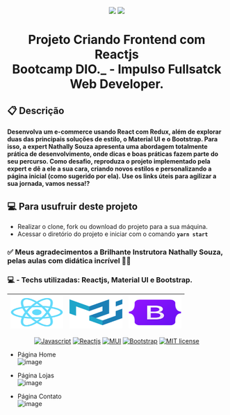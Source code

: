 <!-- <span align="center">

  <img src="https://hermes.digitalinnovation.one/tracks/4e1887c2-e434-4816-8f0a-8aeb1495697b.png" width="300">
  <img src="https://hermes.digitalinnovation.one/assets/diome/logo.svg" width="250">

</span>

# Projeto Criando Frontend com Reactjs
Bootcamp Fullstack DIO/Impluso

 -->
 
 <span align="center">

 <img src = "https://hermes.digitalinnovation.one/assets/diome/logo.svg" width="300"> <img src = "https://hermes.digitalinnovation.one/tracks/4e1887c2-e434-4816-8f0a-8aeb1495697b.png" width="250"> 

</span>

<span align="center">
<h1>Projeto Criando Frontend com Reactjs<br>Bootcamp DIO._ - Impulso Fullsatck Web Developer.</h1> 
</span>

 <h2>📋 Descrição</h2> 
 
 <h4 text-align="justify">Desenvolva um e-commerce usando React com Redux, além de explorar duas das principais soluções de estilo, o Material UI e o Bootstrap. Para isso, a
 expert Nathally Souza apresenta uma abordagem totalmente prática de desenvolvimento, onde dicas e boas práticas fazem parte do seu percurso. Como desafio, reproduza o projeto 
 implementado pela expert e dê a ele a sua cara, criando novos estilos e personalizando a página inicial (como sugerido por ela). Use os links úteis para agilizar a 
 sua jornada, vamos nessa!?</h4>

## 💻 Para usufruir deste projeto

- Realizar o clone, fork ou download do projeto para a sua máquina.<br />
- Acessar o diretório do projeto e iniciar com o comando **`yarn start`**

<h3> ✅ Meus agradecimentos a Brilhante Instrutora Nathally Souza, pelas aulas com didática incrível 👏👏</h3>

### **💻 - Techs utilizadas: Reactjs, Material UI e Bootstrap.**

<div align="center">

| <img src = "https://raw.githubusercontent.com/devicons/devicon/master/icons/react/react-original.svg" title="Reactjs" width="122" height="75"> | <img src = "https://raw.githubusercontent.com/devicons/devicon/master/icons/materialui/materialui-original.svg" title="Material UI" width="122" height="75"> | <img src = "https://raw.githubusercontent.com/devicons/devicon/master/icons/bootstrap/bootstrap-original.svg" title="Bootstrap" width="122" height="75"> | 
|---|---|---|

 </div>

<span align="center">

[![Javascript](https://img.shields.io/badge/Language-Javascript-yellow.svg)]()
[![Reactjs](https://img.shields.io/badge/Lib-Reactjs-blue.svg)]()
[![MUI](https://img.shields.io/badge/MUI-MaterialUI-darkblue.svg)]()
[![Bootstrap](https://img.shields.io/badge/B-Bootstrap-purple.svg)]()
[![MIT license](https://img.shields.io/badge/License-MIT-silver.svg)](https://lbesson.mit-license.org/)
  
</span>

- Página Home <br />
![image](https://user-images.githubusercontent.com/70491871/166812724-84bde1d4-e226-4db0-b5c4-f9c0b257f053.png)

- Página Lojas <br />
![image](https://user-images.githubusercontent.com/70491871/166813086-0762f554-e7ad-4514-ad5c-39bda77ccedd.png)

- Página Contato <br />
![image](https://user-images.githubusercontent.com/70491871/166812952-2cd7e797-c77b-4de0-b916-956516cda95f.png)


